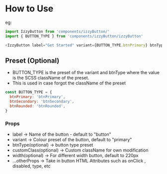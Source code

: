 # How to Use

eg: 
```js
import IzzyButton from 'components/izzyButton/'
import { BUTTON_TYPE } from 'components/izzyButton/izzyButton'

<IzzyButton label="Get Started" variant={BUTTON_TYPE.btnPrimary} btnType={BUTTON_TYPE.btnRounded} />
```

## Preset (Optional)

- BUTTON_TYPE is the preset of the variant and btnType where the value is the SCSS className of the preset.
- This is used in case forgot the className of the preset
```js
const BUTTON_TYPE = {
  btnPrimary: 'btnPrimary',
  btnSecondary: 'btnSecondary',
  btnRounded: 'btnRounded',
}
```

### Props 

- label -> Name of the button - default to "button"
- variant -> Colour preset of the button, default to "primary"
- btnType(optional) -> button type preset
- customClass(optional) -> Custom className for own modification
- width(optional) -> For different width button, default to 220px
- ...otherProps -> Take in button HTML Attributes such as onClick , disabled, type, etc

